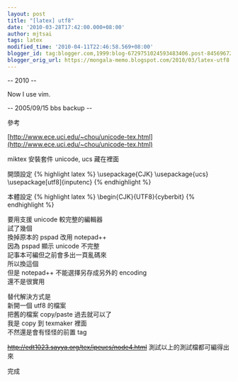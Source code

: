 ```yaml
---
layout: post
title: "[latex] utf8"
date: '2010-03-28T17:42:00.000+08:00'
author: mjtsai
tags: latex
modified_time: '2010-04-11T22:46:58.569+08:00'
blogger_id: tag:blogger.com,1999:blog-6729751024593483406.post-8456967294980037432
blogger_orig_url: https://mongala-memo.blogspot.com/2010/03/latex-utf8.html
---
```



-- 2010 --

Now I use vim.

<!--more-->

-- 2005/09/15 bbs backup -- 

參考

[http://www.ece.uci.edu/~chou/unicode-tex.html](http://www.ece.uci.edu/~chou/unicode-tex.html)


miktex 安裝套件 unicode, ucs 藏在裡面

開頭設定
{% highlight latex %}
\usepackage{CJK}
\usepackage{ucs}
\usepackage[utf8]{inputenc}
{% endhighlight %}

本體設定
{% highlight latex %}
\begin{CJK}{UTF8}{cyberbit}
{% endhighlight %}

要用支援 unicode 較完整的編輯器  
試了幾個  
換掉原本的 pspad 改用 notepad++  
因為 pspad 顯示 unicode 不完整   
記事本可編但之前會多出一頁亂碼來   
所以換這個  
但是 notepad++ 不能選擇另存成另外的 encoding  
還不是很實用

替代解決方式是  
新開一個 utf8 的檔案  
把舊的檔案 copy/paste 過去就可以了  
我是 copy 到 texmaker 裡面  
不然還是會有怪怪的前置 tag


~~http://edt1023.sayya.org/tex/ipeucs/node4.html~~
測試以上的測試檔都可編得出來

完成


